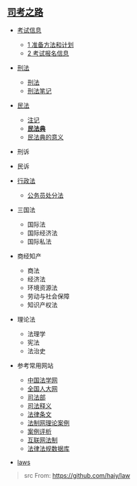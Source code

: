 ##  [司考之路](https://haihome.top/law)

- [考试信息](sifakaoshi/0_考试信息.md)
  - [1 准备方法和计划](sifakaoshi/1_准备方法和计划.md)
  - [2 考试报名信息](sifakaoshi/2_考试报名信息.md)
- [刑法](sifakaoshi/0_刑法/README.md)
  - [刑法](sifakaoshi/0_刑法/中华人民共和国刑法.md)
  - [刑法笔记](sifakaoshi/0_刑法/note.md)
- [民法](sifakaoshi/2_民法/README.md)
  - [注记](sifakaoshi/2_民法/注记.md)
  - <span style='color:red'>[**民法典**](sifakaoshi/2_民法/民法典.md)</span>
  - [民法典的意义](sifakaoshi/2_民法/拓展资料/1.md)
- 刑诉
- 民诉
- [行政法](sifakaoshi/1_行政/README.md)
  - [公务员处分法](sifakaoshi/1_行政/公务员处分法.md)
- 三国法
  - 国际法
  - 国际经济法
  - 国际私法
- 商经知产
  - 商法
  - 经济法
  - 环境资源法
  - 劳动与社会保障
  - 知识产权法
- 理论法
  - 法理学
  - 宪法
  - 法治史
- 参考常用网站
  - [中国法学网](http://www.iolaw.org.cn/)
  - [全国人大网](http://www.npc.gov.cn/)
  - [司法部](http://www.moj.gov.cn/)
  - [司法释义](http://www.npc.gov.cn/npc/c1793/flsyywd.shtml)
  - [法律条文](http://www.moj.gov.cn/Department/node_592.html)
  - [法制网理论案例](http://www.legaldaily.com.cn/fxjy/node_89855.htm)
  - [案例评析](http://www.legaldaily.com.cn/Lawyer/node_75901.htm)
  - [互联网法制](http://www.legaldaily.com.cn/IT/node_69448.htm)
  - [法律法规数据库](http://search.chinalaw.gov.cn/search2.html)

- [laws](laws.html)

  
>src From:  <https://github.com/haiy/law>


